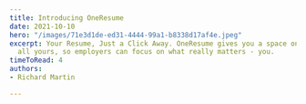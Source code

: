 ```yaml
---
title: Introducing OneResume
date: 2021-10-10
hero: "/images/71e3d1de-ed31-4444-99a1-b8338d17af4e.jpeg"
excerpt: Your Resume, Just a Click Away. OneResume gives you a space on the web that's
  all yours, so employers can focus on what really matters - you.
timeToRead: 4
authors:
- Richard Martin

---
```

